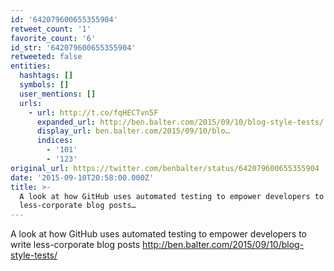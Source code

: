 ```yaml
---
id: '642079600655355904'
retweet_count: '1'
favorite_count: '6'
id_str: '642079600655355904'
retweeted: false
entities:
  hashtags: []
  symbols: []
  user_mentions: []
  urls:
    - url: http://t.co/fqHECTvn5F
      expanded_url: http://ben.balter.com/2015/09/10/blog-style-tests/
      display_url: ben.balter.com/2015/09/10/blo…
      indices:
        - '101'
        - '123'
original_url: https://twitter.com/benbalter/status/642079600655355904
date: '2015-09-10T20:58:00.000Z'
title: >-
  A look at how GitHub uses automated testing to empower developers to write
  less-corporate blog posts…
---
```


A look at how GitHub uses automated testing to empower developers to write less-corporate blog posts http://ben.balter.com/2015/09/10/blog-style-tests/